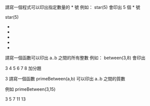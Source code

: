 請寫一個程式可以印出指定數量的 * 號
例如： star(5) 會印出 5 個 * 號

star(5)

*
*
*
*
*
請寫一個函數可以印出 a..b 之間的所有整數
例如： between(3,8) 會印出

3
4
5
6
7
8
加分題

3 請寫一個函數 primeBetween(a,b) 可以印出 a..b 之間的質數

例如 primeBetween(3,15)

3
5
7
11
13